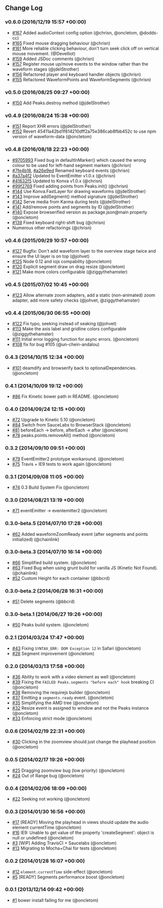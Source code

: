 ## Change Log

### v0.6.0 (2016/12/19 15:57 +00:00)
- [#167](https://github.com/bbc/peaks.js/pull/167) Added audioContext config option (@chrisn, @oncletom, @dodds-cc)
- [#165](https://github.com/bbc/peaks.js/pull/165) Fixed mouse dragging behaviour (@chrisn)
- [#161](https://github.com/bbc/peaks.js/pull/161) More reliable clicking behaviour, don't turn seek click off on vertical mouse movement. (@Develliot)
- [#159](https://github.com/bbc/peaks.js/pull/159) Added JSDoc comments (@chrisn)
- [#157](https://github.com/bbc/peaks.js/pull/157) Register mouse up/move events to the window rather than the waveform stages (@jdelStrother)
- [#156](https://github.com/bbc/peaks.js/pull/156) Refactored player and keyboard handler objects (@chrisn)
- [#155](https://github.com/bbc/peaks.js/pull/155) Refactored WaveformPoints and WaveformSegments (@chrisn)

### v0.5.0 (2016/08/25 09:27 +00:00)
- [#150](https://github.com/bbc/peaks.js/pull/150) Add Peaks.destroy method (@jdelStrother)

### v0.4.9 (2016/08/24 15:38 +00:00)
- [#151](https://github.com/bbc/peaks.js/pull/151) Report XHR errors (@jdelStrother)
- [#152](https://github.com/bbc/peaks.js/pull/152) Revert 45411a42bd1f814210dff2a75e386cab8fbb452c to use npm version of waveform-data (@oncletom)

### v0.4.8 (2016/08/18 22:23 +00:00)
- [#9705993](https://github.com/bbc/peaks.js/commit/97059939bc5ea7bd7361dc0bf2098f225774de8d) Fixed bug in defaultInMarker() which caused the wrong colour to be used for left-hand segment markers (@chrisn)
- [#7fe4b18](https://github.com/bbc/peaks.js/commit/7fe4b18652d46c8bea8fdfb3d40be21f67cd4bd5), [#a26e9ed](https://github.com/bbc/peaks.js/commit/a26e9ed0ac3b9a025138f8157d70eeb5896c5215) Renamed keyboard events (@chrisn)
- [#a37a4f2](https://github.com/bbc/peaks.js/commit/a37a4f2761d2beb78d187ac2bfcdffa13feb9c76) Updated to EventEmitter v1.0.x (@chrisn)
- [#41632f5](https://github.com/bbc/peaks.js/commit/41632f5ef5a0dcb7909d2522dc9a92fe76250afc) Updated to Konva v1.0.x (@chrisn)
- [#99f2769](https://github.com/bbc/peaks.js/commit/99f2769d889c6e9f7a02f7d4ce84a0bb051d8bdb) Fixed adding points from Peaks.init() (@chrisn)
- [#144](https://github.com/bbc/peaks.js/pull/144) Use Konva.FastLayer for drawing waveforms (@jdelStrother)
- [#143](https://github.com/bbc/peaks.js/pull/143) Improve addSegment() method signature (@jdelStrother)
- [#142](https://github.com/bbc/peaks.js/pull/142) Serve media from Karma during tests (@jdelStrother)
- [#141](https://github.com/bbc/peaks.js/pull/141) Add/remove points and segments by ID (@jdelStrother)
- [#140](https://github.com/bbc/peaks.js/pull/140) Expose browserified version as package.json@main property (@oncletom)
- [#139](https://github.com/bbc/peaks.js/commit/9bfe33ba6a4b25e94b1f1564647fd84777ebdc57) Fixed keyboard right-shift bug (@chrisn)
- Numerous other refactorings (@chrisn)

### v0.4.6 (2015/09/29 10:57 +00:00)
- [#127](https://github.com/bbc/peaks.js/pull/127) Bugfix: Don't add waveform layer to the overview stage twice and ensure the UI layer is on top (@johvet)
- [#125](https://github.com/bbc/peaks.js/pull/125) Node 0.12 and iojs compability (@oncletom)
- [#120](https://github.com/bbc/peaks.js/pull/120) Explicit segment draw on drag resize (@oncletom)
- [#121](https://github.com/bbc/peaks.js/pull/121) Make more colors configurable (@ziggythehamster)

### v0.4.5 (2015/07/02 10:45 +00:00)
- [#123](https://github.com/bbc/peaks.js/pull/123) Allow alternate zoom adapters, add a static (non-animated) zoom adapter, add more safety checks (@johvet, @ziggythehamster)

### v0.4.4 (2015/06/30 06:55 +00:00)
- [#122](https://github.com/bbc/peaks.js/pull/122) Fix typo, seeking instead of seaking (@johvet)
- [#113](https://github.com/bbc/peaks.js/pull/113) Make the axis label and gridline colors configurable (@ziggythehamster)
- [#111](https://github.com/bbc/peaks.js/pull/111) Initial error logging function for async errors. (@oncletom)
- [#108](https://github.com/bbc/peaks.js/pull/108) fix for bug #105 (@un-chein-andalou)

### 0.4.3 (2014/10/15 12:34 +00:00)
- [#101](https://github.com/bbc/peaks.js/pull/101) deamdify and browserify back to optionalDependencies. (@oncletom)

### 0.4.1 (2014/10/09 19:12 +00:00)
- [#86](https://github.com/bbc/peaks.js/pull/86) Fix Kinetic bower path in README. (@oncletom)

### 0.4.0 (2014/09/24 12:15 +00:00)
- [#72](https://github.com/bbc/peaks.js/pull/72) Upgrade to Kinetic 5.10 (@oncletom)
- [#84](https://github.com/bbc/peaks.js/pull/84) Switch from SauceLabs to BrowserStack (@oncletom)
- [#81](https://github.com/bbc/peaks.js/pull/81) beforeEach -> before, afterEach -> after (@oncletom)
- [#78](https://github.com/bbc/peaks.js/pull/78) peaks.points.removeAll() method (@oncletom)

### 0.3.2 (2014/09/10 09:51 +00:00)
- [#79](https://github.com/bbc/peaks.js/pull/79) EventEmitter2 prototype workaround. (@oncletom)
- [#75](https://github.com/bbc/peaks.js/pull/75) Travis + IE9 tests to work again (@oncletom)

### 0.3.1 (2014/09/08 11:05 +00:00)
- [#74](https://github.com/bbc/peaks.js/pull/74) 0.3 Build System Fix (@oncletom)

### 0.3.0 (2014/08/21 13:19 +00:00)
- [#71](https://github.com/bbc/peaks.js/pull/71) eventEmitter -> eventemitter2 (@oncletom)

### 0.3.0-beta.5 (2014/07/10 17:28 +00:00)
- [#62](https://github.com/bbc/peaks.js/pull/62) Added waveformZoomReady event (after segments and points initialized) (@chainlink)

### 0.3.0-beta.3 (2014/07/10 16:14 +00:00)
- [#66](https://github.com/bbc/peaks.js/pull/66) Simplified build system. (@oncletom)
- [#63](https://github.com/bbc/peaks.js/pull/63) Fixed Bug when using grunt build for vanilla JS (Kinetic Not Found). (@chainlink)
- [#52](https://github.com/bbc/peaks.js/pull/52) Custom Height for each container (@bbcrd)

### 0.3.0-beta.2 (2014/06/28 16:31 +00:00)
- [#51](https://github.com/bbc/peaks.js/pull/51) Delete segments (@bbcrd)

### 0.3.0-beta.1 (2014/06/27 19:26 +00:00)
- [#50](https://github.com/bbc/peaks.js/pull/50) Peaks build system. (@oncletom)

### 0.2.1 (2014/03/24 17:47 +00:00)
- [#43](https://github.com/bbc/peaks.js/pull/43) Fixing `SYNTAX_ERR: DOM Exception 12` in Safari (@oncletom)
- [#28](https://github.com/bbc/peaks.js/pull/28) Segment improvement (@oncletom)

### 0.2.0 (2014/03/13 17:58 +00:00)
- [#36](https://github.com/bbc/peaks.js/pull/36) Ability to work with a video element as well (@oncletom)
- [#39](https://github.com/bbc/peaks.js/pull/39) Fixing the `FAILED Peaks.segments "before each" hook` breaking CI (@oncletom)
- [#38](https://github.com/bbc/peaks.js/pull/38) Removing the requirejs builder (@oncletom)
- [#37](https://github.com/bbc/peaks.js/pull/37) Emitting a `segments.ready` event. (@oncletom)
- [#35](https://github.com/bbc/peaks.js/pull/35) Simplifying the AMD tree (@oncletom)
- [#32](https://github.com/bbc/peaks.js/pull/32) Resize event is assigned to window and not the Peaks instance (@oncletom)
- [#33](https://github.com/bbc/peaks.js/pull/33) Enforcing strict mode (@oncletom)

### 0.0.6 (2014/02/19 22:31 +00:00)
- [#30](https://github.com/bbc/peaks.js/pull/30) Clicking in the zoomview should just change the playhead position (@oncletom)

### 0.0.5 (2014/02/17 19:26 +00:00)
- [#25](https://github.com/bbc/peaks.js/pull/25) Dragging zoomview bug (low priority) (@oncletom)
- [#24](https://github.com/bbc/peaks.js/pull/24) Out of Range bug (@oncletom)

### 0.0.4 (2014/02/06 18:09 +00:00)
- [#22](https://github.com/bbc/peaks.js/pull/22) Seeking not working (@oncletom)

### 0.0.3 (2014/01/30 16:56 +00:00)
- [#17](https://github.com/bbc/peaks.js/pull/17) [READY] Moving the playhead in views should update the audio element currentTime (@oncletom)
- [#16](https://github.com/bbc/peaks.js/pull/16) IE9: Unable to get value of the property 'createSegment': object is null or undefined (@oncletom)
- [#3](https://github.com/bbc/peaks.js/pull/3) [WIP] Adding TravisCI + Saucelabs (@oncletom)
- [#13](https://github.com/bbc/peaks.js/pull/13) Migrating to Mocha+Chai for tests (@oncletom)

### 0.0.2 (2014/01/28 16:07 +00:00)
- [#12](https://github.com/bbc/peaks.js/pull/12) `element.currentTime` side-effect (@oncletom)
- [#5](https://github.com/bbc/peaks.js/pull/5) [READY] Segments performance boost (@oncletom)

### 0.0.1 (2013/12/14 09:42 +00:00)
- [#1](https://github.com/bbc/peaks.js/pull/1) bower install failing for me (@oncletom)
